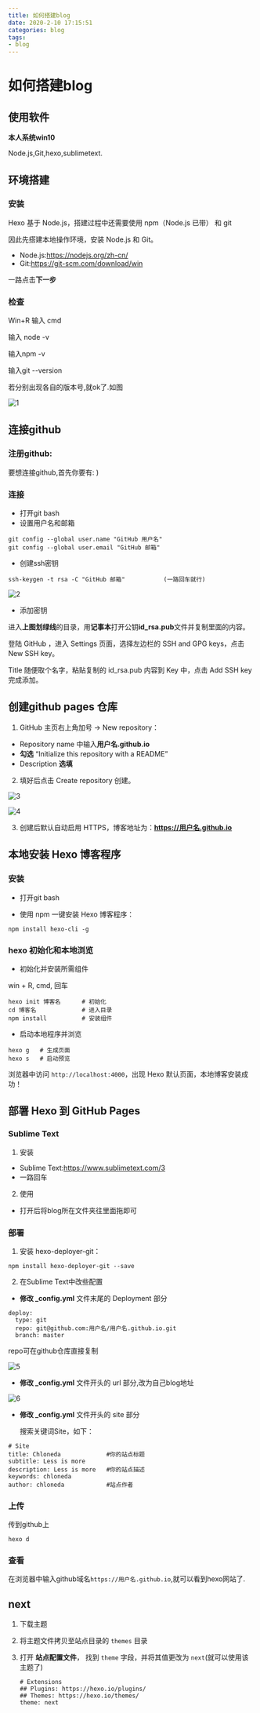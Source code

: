 ```yaml
---
title: 如何搭建blog
date: 2020-2-10 17:15:51
categories: blog
tags: 
- blog
---
```


# 如何搭建blog

## 使用软件

**本人系统win10**

Node.js,Git,hexo,sublimetext.

## 环境搭建

### 安装

Hexo 基于 Node.js，搭建过程中还需要使用 npm（Node.js 已带） 和 git

因此先搭建本地操作环境，安装 Node.js 和 Git。

- Node.js:https://nodejs.org/zh-cn/
- Git:https://git-scm.com/download/win

一路点击**下一步**

### 检查

Win+R 输入 cmd 

输入 node -v

输入npm -v

输入git --version 

若分别出现各自的版本号,就ok了.如图

![1](1.jpg)

## 连接github

### 注册github:

要想连接github,首先你要有: )

### 连接

- 打开git bash
- 设置用户名和邮箱

```
git config --global user.name "GitHub 用户名"
git config --global user.email "GitHub 邮箱"
```

- 创建ssh密钥

```
ssh-keygen -t rsa -C "GitHub 邮箱"           (一路回车就行)
```

![2](2.jpg)

- 添加密钥

进入**上图划绿线**的目录，用**记事本**打开公钥**id_rsa.pub**文件并复制里面的内容。

登陆 GitHub ，进入 Settings 页面，选择左边栏的 SSH and GPG keys，点击 New SSH key。

Title 随便取个名字，粘贴复制的 id_rsa.pub 内容到 Key 中，点击 Add SSH key 完成添加。

## 创建github pages 仓库

1. GitHub 主页右上角加号 -> New repository：

- Repository name 中输入**用户名.github.io**
- **勾选** “Initialize this repository with a README”
- Description **选填**

2. 填好后点击 Create repository 创建。

![3](3.jpg)

![4](4.jpg)

3. 创建后默认自动启用 HTTPS，博客地址为：**https://用户名.github.io**

## 本地安装 Hexo 博客程序

### 安装

- 打开git bash

- 使用 npm 一键安装 Hexo 博客程序：

```
npm install hexo-cli -g
```

### hexo 初始化和本地浏览

- 初始化并安装所需组件

win + R,     cmd,       回车

```
hexo init 博客名      # 初始化
cd 博客名             # 进入目录
npm install          # 安装组件
```

- 启动本地程序并浏览

```
hexo g   # 生成页面
hexo s   # 启动预览
```

浏览器中访问 `http://localhost:4000`，出现 Hexo 默认页面，本地博客安装成功！

## 部署 Hexo 到 GitHub Pages

### Sublime Text

1. 安装

-  Sublime Text:https://www.sublimetext.com/3
-  一路回车

2. 使用

- 打开后将blog所在文件夹往里面拖即可

### 部署

1. 安装 hexo-deployer-git：

```
npm install hexo-deployer-git --save
```

2. 在Sublime Text中改些配置

- **修改 _config.yml** 文件末尾的 Deployment 部分

```
deploy:
  type: git
  repo: git@github.com:用户名/用户名.github.io.git
  branch: master
```

repo可在github仓库直接复制

![5](5.jpg)

- **修改 _config.yml** 文件开头的 url 部分,改为自己blog地址

![6](6.jpg)

- **修改 _config.yml** 文件开头的 site 部分

  搜索关键词Site，如下：

```
# Site
title: Chloneda             #你的站点标题
subtitle: Less is more
description: Less is more   #你的站点描述
keywords: chloneda
author: chloneda            #站点作者
```



### 上传

传到github上

```
hexo d

```

### 查看

在浏览器中输入github域名`https://用户名.github.io`,就可以看到hexo网站了.



## next

1. 下载主题

2. 将主题文件拷贝至站点目录的 `themes` 目录

3. 打开 **站点配置文件**， 找到 `theme` 字段，并将其值更改为 `next`(就可以使用该主题了)

   ```
   # Extensions
   ## Plugins: https://hexo.io/plugins/
   ## Themes: https://hexo.io/themes/
   theme: next
   
   ```

   

